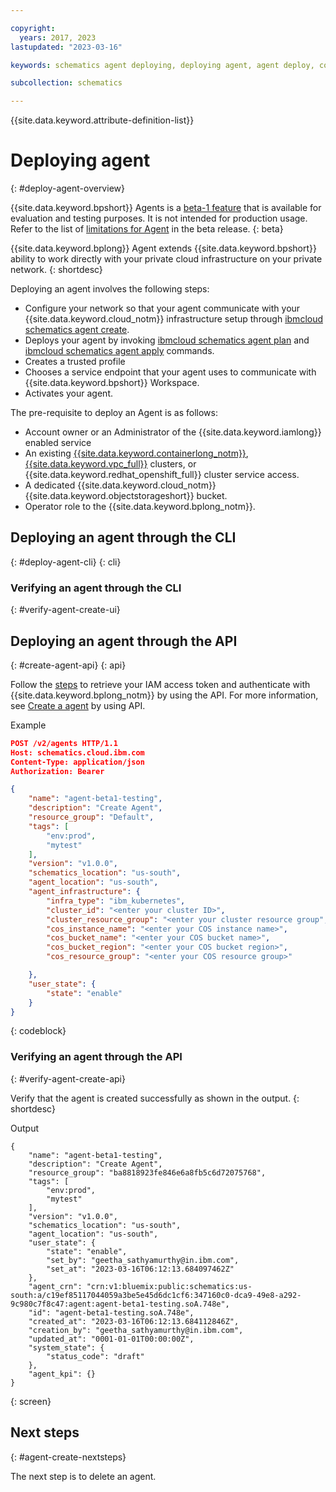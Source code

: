 ```yaml
---

copyright:
  years: 2017, 2023
lastupdated: "2023-03-16"

keywords: schematics agent deploying, deploying agent, agent deploy, command-line, api, ui

subcollection: schematics

---
```


{{site.data.keyword.attribute-definition-list}}

# Deploying agent
{: #deploy-agent-overview}

{{site.data.keyword.bpshort}} Agents is a [beta-1 feature](/docs/schematics?topic=schematics-agent-beta-limitations) that is available for evaluation and testing purposes. It is not intended for production usage. Refer to the list of [limitations for Agent](/docs/schematics?topic=schematics-agent-beta-limitations#sc-agent-beta-limitation) in the beta release.
{: beta}

{{site.data.keyword.bplong}} Agent extends {{site.data.keyword.bpshort}} ability to work directly with your private cloud infrastructure on your private network. 
{: shortdesc}

Deploying an agent involves the following steps:

- Configure your network so that your agent communicate with your {{site.data.keyword.cloud_notm}} infrastructure setup through [ibmcloud schematics agent create](docs/schematics?topic=schematics-schematics-cli-reference&interface=cli#schematics-agent-create).
- Deploys your agent by invoking [ibmcloud schematics agent plan](/docs/schematics?topic=schematics-schematics-cli-reference#schematics-agent-plan) and [ibmcloud schematics agent apply](/docs/schematics?topic=schematics-schematics-cli-reference#schematics-agent-apply) commands.
- Creates a trusted profile 
- Chooses a service endpoint that your agent uses to communicate with {{site.data.keyword.bpshort}} Workspace.
- Activates your agent.

The pre-requisite to deploy an Agent is as follows:

- Account owner or an Administrator of the {{site.data.keyword.iamlong}} enabled service 
- An existing [{{site.data.keyword.containerlong_notm}}](/docs/containers?topic=containers-clusters), [{{site.data.keyword.vpc_full}}](/docs/openshift?topic=openshift-cluster-create-vpc-gen2&interface=ui) clusters, or {{site.data.keyword.redhat_openshift_full}} cluster service access.
- A dedicated {{site.data.keyword.cloud_notm}} {{site.data.keyword.objectstorageshort}} bucket.
- Operator role to the {{site.data.keyword.bplong_notm}}.

## Deploying an agent through the CLI 
{: #deploy-agent-cli}
{: cli}

### Verifying an agent through the CLI
{: #verify-agent-create-ui}

## Deploying an agent through the API
{: #create-agent-api}
{: api}

Follow the [steps](/docs/schematics?topic=schematics-setup-api#cs_api) to retrieve your IAM access token and authenticate with {{site.data.keyword.bplong_notm}} by using the API. For more information, see [Create a agent](apidocs/schematics/schematics_internal_v1#create-agent-data) by using API.

Example

```json
POST /v2/agents HTTP/1.1
Host: schematics.cloud.ibm.com
Content-Type: application/json
Authorization: Bearer 

{
    "name": "agent-beta1-testing",
    "description": "Create Agent",
    "resource_group": "Default",
    "tags": [
        "env:prod",
        "mytest"
    ],
    "version": "v1.0.0",
    "schematics_location": "us-south",
    "agent_location": "us-south",
    "agent_infrastructure": {
        "infra_type": "ibm_kubernetes",
        "cluster_id": "<enter your cluster ID>",
        "cluster_resource_group": "<enter your cluster resource group",
        "cos_instance_name": "<enter your COS instance name>",
        "cos_bucket_name": "<enter your COS bucket name>",
        "cos_bucket_region": "<enter your COS bucket region>",
        "cos_resource_group": "<enter your COS resource group>"

    },
    "user_state": {
        "state": "enable"
    }
}
```
{: codeblock}


### Verifying an agent through the API
{: #verify-agent-create-api}

Verify that the agent is created successfully as shown in the output.
{: shortdesc}

Output

```text
{
    "name": "agent-beta1-testing",
    "description": "Create Agent",
    "resource_group": "ba8818923fe846e6a8fb5c6d72075768",
    "tags": [
        "env:prod",
        "mytest"
    ],
    "version": "v1.0.0",
    "schematics_location": "us-south",
    "agent_location": "us-south",
    "user_state": {
        "state": "enable",
        "set_by": "geetha_sathyamurthy@in.ibm.com",
        "set_at": "2023-03-16T06:12:13.684097462Z"
    },
    "agent_crn": "crn:v1:bluemix:public:schematics:us-south:a/c19ef85117044059a3be5e45d6dc1cf6:347160c0-dca9-49e8-a292-9c980c7f8c47:agent:agent-beta1-testing.soA.748e",
    "id": "agent-beta1-testing.soA.748e",
    "created_at": "2023-03-16T06:12:13.684112846Z",
    "creation_by": "geetha_sathyamurthy@in.ibm.com",
    "updated_at": "0001-01-01T00:00:00Z",
    "system_state": {
        "status_code": "draft"
    },
    "agent_kpi": {}
}
```
{: screen}

## Next steps
{: #agent-create-nextsteps}

The next step is to delete an agent.
